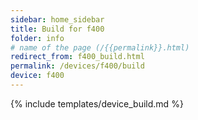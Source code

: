 ```yaml
---
sidebar: home_sidebar
title: Build for f400
folder: info
# name of the page (/{{permalink}}.html)
redirect_from: f400_build.html
permalink: /devices/f400/build
device: f400
---
```

{% include templates/device_build.md %}
